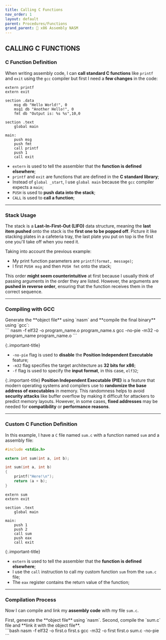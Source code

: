 ```yaml
---
title: Calling C Functions
nav_order: 1
layout: default
parent: Procedures/Functions
grand_parent: 🔲 x86 Assembly NASM
---
```


## **CALLING C FUNCTIONS**

### **C Function Definition**

When writing assembly code, I can **call standard C functions** like `printf` and `exit` using the `gcc` compiler but first I need a **few changes** in the code:

```
extern printf
extern exit

section .data
	msg db "Hello World!", 0
	msg1 db "Another Hello!", 0
	fmt db "Output is: %s %s",10,0

section .text
    global main

main:
	push msg
	push fmt
	call printf
	push 1
	call exit
```

- `extern` is used to tell the assembler that the **function is defined elsewhere**;
- `printf` and `exit` are functions that are defined in the **C standard library**;
- Instead of `global _start`, I use `global main` because the `gcc` compiler expects a `main`;
- `PUSH` is used to **push data into the stack**;
- `CALL` is used to **call a function**;

----

### **Stack Usage**

The stack is a **Last-In-First-Out (LIFO)** data structure, meaning the **last item pushed** onto the stack is the **first one to be popped off**. Picture it like stacking plates in a cafeteria tray, the last plate you put on top is the first one you'll take off when you need it.

Taking into account the previous example:
- My print function parameters are `printf(format, message)`;
- I first `PUSH msg` and then `PUSH fmt` onto the stack;

This order **might seem counterintuitive** at first because I usually think of passing arguments in the order they are listed. However, the arguments are **pushed in reverse order**, ensuring that the function receives them in the correct sequence.

----

### **Compiling with GCC**

<div class="code-example" markdown="1">
Generate the **object file** using `nasm` and **compile the final binary** using `gcc`:
</div>
```
nasm -f elf32 -o program_name.o program_name.s
gcc -no-pie -m32 -o program_name program_name.o 
```

{:.important-title}
- `-no-pie` flag is used to **disable** the **Position Independent Executable** feature;
- `-m32` flag specifies the target architecture as **32 bits for x86**;
- `-f` flag is used to specify the **input format**, in this case, `elf32`;

{:.important-title}
**Position Independent Executable (PIE)** is a feature that modern operating systems and compilers use to **randomize the base address of executables** in memory. This randomness helps to avoid **security attacks** like buffer overflow by making it difficult for attackers to predict memory layouts. However, in some cases, **fixed addresses** may be needed for **compatibility** or **performance reasons**.

----

### **Custom C Function Definition**

In this example, I have a `C` file named `sum.c` with a function named `sum` and a assembly file:

```c
#include <stdio.h>

extern int sum(int a, int b);

int sum(int a, int b)
{
    printf("Here!\n");
    return (a + b);
}
```

```
extern sum
extern exit

section .text
    global main

main:
    push 1
    push 2
    call sum
    push eax
    call exit
```

{:.important-title}
- `extern` is used to tell the assembler that the **function is defined elsewhere**;
- I use the `call` instruction to call my custom function `sum` from the `sum.c` file;
- The `eax` register contains the return value of the function;

----

### **Compilation Process**

Now I can compile and link my **assembly code** with my file `sum.c`.

<div class="code-example" markdown="1">
First, generate the **object file** using `nasm`. Second, compile the `sum.c` file and **link it with the object file**.
</div>
```bash
nasm -f elf32 -o first.o first.s
gcc -m32 -o first first.o sum.c -no-pie
```